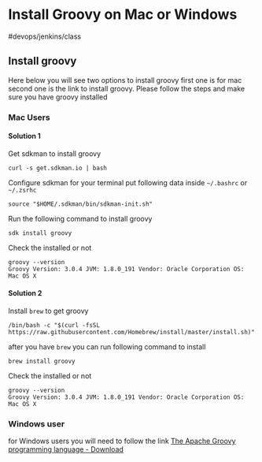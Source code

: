 # Install Groovy on Mac or Windows
#devops/jenkins/class

## Install groovy 
Here below you will see two options to install groovy first one is for mac second one is the link to install groovy. Please follow the steps and make sure you have groovy installed 


### Mac Users
#### Solution 1 
Get sdkman to install groovy 
```
curl -s get.sdkman.io | bash
```

Configure sdkman for your terminal put following data inside `~/.bashrc` or `~/.zsrhc` 
```
source "$HOME/.sdkman/bin/sdkman-init.sh"
```

Run the following command to install groovy 
```
sdk install groovy
```

Check the installed or not 
```
groovy --version                                                                                                                            
Groovy Version: 3.0.4 JVM: 1.8.0_191 Vendor: Oracle Corporation OS: Mac OS X
```

#### Solution 2 
Install `brew` to get groovy 
```
/bin/bash -c "$(curl -fsSL https://raw.githubusercontent.com/Homebrew/install/master/install.sh)"
```

after you have `brew` you can run following command to install 
```
brew install groovy
```

Check the installed or not 
```
groovy --version                                                                                                                            
Groovy Version: 3.0.4 JVM: 1.8.0_191 Vendor: Oracle Corporation OS: Mac OS X
```


### Windows user
for Windows users you will need to follow the link
[The Apache Groovy programming language - Download](http://groovy-lang.org/download.html)
